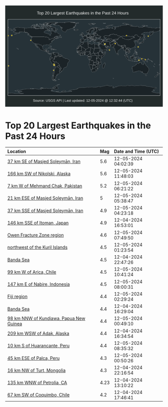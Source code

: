 ![Map](./map.png)

# Top 20 Largest Earthquakes in the Past 24 Hours

| Location | Mag | Date and Time (UTC) |
|:---|:---|:---|
| [37 km SE of Masjed Soleymān, Iran](https://earthquake.usgs.gov/earthquakes/eventpage/us7000nw1c) | 5.6 | 12-05-2024 04:02:39 |
| [166 km SW of Nikolski, Alaska](https://earthquake.usgs.gov/earthquakes/eventpage/us7000nw3f) | 5.6 | 12-05-2024 11:48:03 |
| [7 km W of Mehmand Chak, Pakistan](https://earthquake.usgs.gov/earthquakes/eventpage/us7000nw1v) | 5.2 | 12-05-2024 06:21:22 |
| [21 km ESE of Masjed Soleymān, Iran](https://earthquake.usgs.gov/earthquakes/eventpage/us7000nw1s) | 5 | 12-05-2024 05:38:47 |
| [37 km SSE of Masjed Soleymān, Iran](https://earthquake.usgs.gov/earthquakes/eventpage/us7000nw1i) | 4.9 | 12-05-2024 04:23:18 |
| [146 km SSE of Itoman, Japan](https://earthquake.usgs.gov/earthquakes/eventpage/us7000nvxl) | 4.9 | 12-04-2024 16:53:01 |
| [Owen Fracture Zone region](https://earthquake.usgs.gov/earthquakes/eventpage/us7000nw2j) | 4.6 | 12-05-2024 07:49:50 |
| [northwest of the Kuril Islands](https://earthquake.usgs.gov/earthquakes/eventpage/us7000nw0w) | 4.5 | 12-05-2024 01:23:54 |
| [Banda Sea](https://earthquake.usgs.gov/earthquakes/eventpage/us7000nw06) | 4.5 | 12-04-2024 22:47:26 |
| [99 km W of Arica, Chile](https://earthquake.usgs.gov/earthquakes/eventpage/us7000nw38) | 4.5 | 12-05-2024 10:41:24 |
| [147 km E of Nabire, Indonesia](https://earthquake.usgs.gov/earthquakes/eventpage/us7000nw2k) | 4.5 | 12-05-2024 08:00:31 |
| [Fiji region](https://earthquake.usgs.gov/earthquakes/eventpage/us7000nw15) | 4.4 | 12-05-2024 02:29:24 |
| [Banda Sea](https://earthquake.usgs.gov/earthquakes/eventpage/us7000nvx8) | 4.4 | 12-04-2024 16:29:04 |
| [98 km NNW of Kundiawa, Papua New Guinea](https://earthquake.usgs.gov/earthquakes/eventpage/us7000nw0r) | 4.4 | 12-05-2024 00:49:10 |
| [209 km WSW of Adak, Alaska](https://earthquake.usgs.gov/earthquakes/eventpage/us7000nvxb) | 4.4 | 12-04-2024 16:34:54 |
| [10 km S of Huarancante, Peru](https://earthquake.usgs.gov/earthquakes/eventpage/us7000nw2r) | 4.4 | 12-05-2024 08:35:32 |
| [45 km ESE of Palca, Peru](https://earthquake.usgs.gov/earthquakes/eventpage/us7000nw0q) | 4.3 | 12-05-2024 00:50:26 |
| [16 km NW of Turt, Mongolia](https://earthquake.usgs.gov/earthquakes/eventpage/us7000nw02) | 4.3 | 12-04-2024 22:16:54 |
| [135 km WNW of Petrolia, CA](https://earthquake.usgs.gov/earthquakes/eventpage/nc75094976) | 4.23 | 12-04-2024 13:10:22 |
| [67 km SW of Coquimbo, Chile](https://earthquake.usgs.gov/earthquakes/eventpage/us7000nvyj) | 4.2 | 12-04-2024 17:46:41 |
